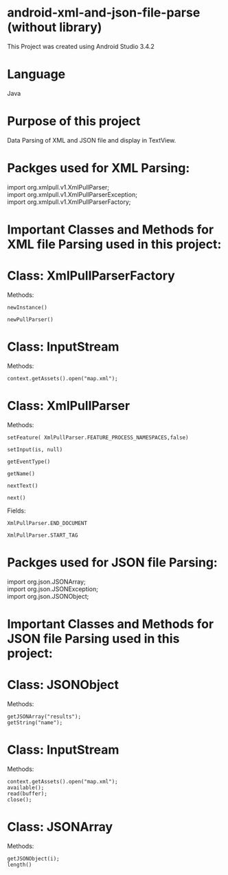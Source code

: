 # android-xml-and-json-file-parse (without library)
This Project was created using Android Studio 3.4.2 

# Language
Java

# Purpose of this project
Data Parsing of XML and JSON file and display in TextView.

# Packges used for XML Parsing:

import org.xmlpull.v1.XmlPullParser;\
import org.xmlpull.v1.XmlPullParserException;\
import org.xmlpull.v1.XmlPullParserFactory;


# Important Classes and Methods for XML file Parsing used in this project:

# Class: 	XmlPullParserFactory
Methods:

	newInstance()

	newPullParser()


# Class:	InputStream
Methods:

	context.getAssets().open("map.xml");


# Class:	XmlPullParser
Methods:

	setFeature( XmlPullParser.FEATURE_PROCESS_NAMESPACES,false)

	setInput(is, null)

	getEventType()

	getName()

	nextText()

	next()

Fields:

	XmlPullParser.END_DOCUMENT

	XmlPullParser.START_TAG

# Packges used for JSON file Parsing:

import org.json.JSONArray;\
import org.json.JSONException;\
import org.json.JSONObject;

# Important Classes and Methods for JSON file Parsing used in this project:

# Class: 	JSONObject
Methods:

	getJSONArray("results");
	getString("name");

# Class:	InputStream
Methods:

	context.getAssets().open("map.xml");
	available();
	read(buffer);
	close();

# Class:	JSONArray
Methods:

	getJSONObject(i);
	length()



